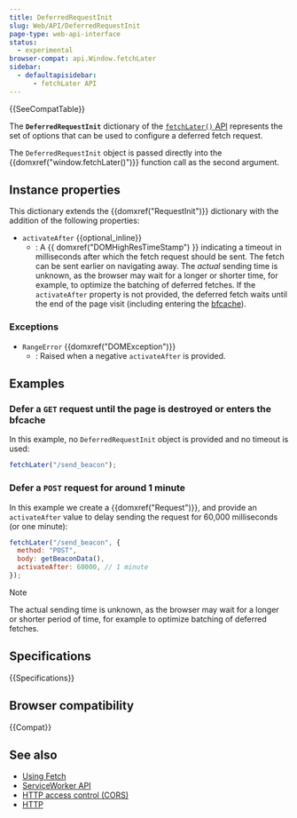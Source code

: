 ```yaml
---
title: DeferredRequestInit
slug: Web/API/DeferredRequestInit
page-type: web-api-interface
status:
  - experimental
browser-compat: api.Window.fetchLater
sidebar:
  - defaultapisidebar:
      - fetchLater API
---
```


{{SeeCompatTable}}

The **`DeferredRequestInit`** dictionary of the [`fetchLater()` API](/en-US/docs/Web/API/fetchLater_API) represents the set of options that can be used to configure a deferred fetch request.

The `DeferredRequestInit` object is passed directly into the {{domxref("window.fetchLater()")}} function call as the second argument.

## Instance properties

This dictionary extends the {{domxref("RequestInit")}} dictionary with the addition of the following properties:

- `activateAfter` {{optional_inline}}
  - : A {{ domxref("DOMHighResTimeStamp") }} indicating a timeout in milliseconds after which the fetch request should be sent. The fetch can be sent earlier on navigating away. The _actual_ sending time is unknown, as the browser may wait for a longer or shorter time, for example, to optimize the batching of deferred fetches. If the `activateAfter` property is not provided, the deferred fetch waits until the end of the page visit (including entering the [bfcache](/en-US/docs/Glossary/bfcache)).

### Exceptions

- `RangeError` {{domxref("DOMException")}}
  - : Raised when a negative `activateAfter` is provided.

## Examples

### Defer a `GET` request until the page is destroyed or enters the bfcache

In this example, no `DeferredRequestInit` object is provided and no timeout is used:

```js
fetchLater("/send_beacon");
```

### Defer a `POST` request for around 1 minute

In this example we create a {{domxref("Request")}}, and provide an `activateAfter` value to delay sending the request for 60,000 milliseconds (or one minute):

```js
fetchLater("/send_beacon", {
  method: "POST",
  body: getBeaconData(),
  activateAfter: 60000, // 1 minute
});
```

> [!NOTE]
> The actual sending time is unknown, as the browser may wait for a longer or shorter period of time, for example to optimize batching of deferred fetches.

## Specifications

{{Specifications}}

## Browser compatibility

{{Compat}}

## See also

- [Using Fetch](/en-US/docs/Web/API/Fetch_API/Using_Fetch)
- [ServiceWorker API](/en-US/docs/Web/API/Service_Worker_API)
- [HTTP access control (CORS)](/en-US/docs/Web/HTTP/Guides/CORS)
- [HTTP](/en-US/docs/Web/HTTP)
